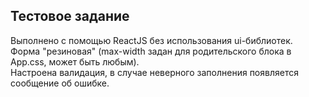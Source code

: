 ## Тестовое задание
Выполнено с помощью ReactJS без использования ui-библиотек.  
Форма "резиновая" (max-width задан для родительского блока в App.css, может быть любым).  
Настроена валидация, в случае неверного заполнения появляется сообщение об ошибке.